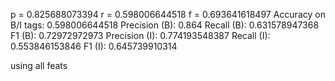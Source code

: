 p = 0.825688073394 r = 0.598006644518 f = 0.693641618497
Accuracy on B/I tags: 0.598006644518
Precision (B): 0.864
Recall (B): 0.631578947368
F1 (B): 0.72972972973
Precision (I): 0.774193548387
Recall (I): 0.553846153846
F1 (I): 0.645739910314

using all feats
